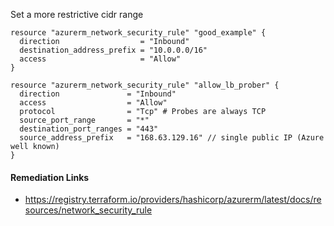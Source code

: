 
Set a more restrictive cidr range

```hcl
resource "azurerm_network_security_rule" "good_example" {
  direction                  = "Inbound"
  destination_address_prefix = "10.0.0.0/16"
  access                     = "Allow"
}
```
```hcl
resource "azurerm_network_security_rule" "allow_lb_prober" {
  direction               = "Inbound"
  access                  = "Allow"
  protocol                = "Tcp" # Probes are always TCP
  source_port_range       = "*"
  destination_port_ranges = "443"
  source_address_prefix   = "168.63.129.16" // single public IP (Azure well known)
}
```

#### Remediation Links
 - https://registry.terraform.io/providers/hashicorp/azurerm/latest/docs/resources/network_security_rule

